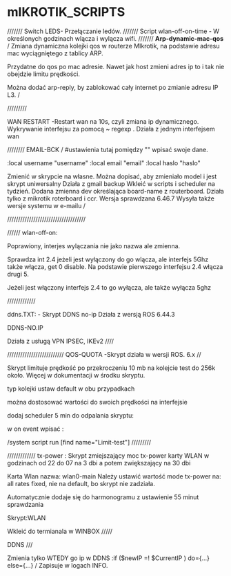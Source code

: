 # mIKROTIK_SCRIPTS
///////
Switch LEDS- Przełączanie ledów.
///////
Script wlan-off-on-time - W określonych godzinach wlącza i wylącza wifi.
///////
<b>Arp-dynamic-mac-qos</b> / Zmiana dynamiczna kolejki qos w routerze MIkrotik, na podstawie adresu mac wyciągniętego z tablicy ARP.

Przydatne do qos po mac adresie.
Nawet jak host zmieni adres ip to i tak nie obejdzie limitu prędkości.

Można dodać arp-reply, by zablokować cały internet po zmianie adresu IP L3. /

/////////

WAN RESTART  -Restart wan na 10s, czyli zmiana ip dynamicznego. Wykrywanie interfejsu za pomocą ~ regexp . Działa z jednym interfejsem wan 

////////
EMAIL-BCK / #ustawienia tutaj pomiędzy "" wpisać swoje dane.

:local username "username"
:local email "email"
:local haslo "haslo"

Zmienić w skrypcie na własne.
Można dopisać, aby zmieniało model i jest skrypt uniwersalny
Działa z gmail backup
Wkleić w scripts i scheduler na tydzień.
Dodana zmienna dev określająca board-name z routerboard.
Działa tylko z mikrotik roterboard i ccr. Wersja sprawdzana 6.46.7
Wysyła także wersje systemu w e-mailu /


////////////////////////////////////


//////
wlan-off-on:


Poprawiony, interjes wylączania nie jako nazwa ale zmienna.

Sprawdza int 2.4 jeżeli jest wyłączony do go wlącza, ale interfejs 5Ghz także włącza, get 0 disable. Na podstawie pierwszego interfejsu 2.4 włącza drugi 5.

Jeżeli jest włączony interfejs 2.4 to go wyłącza, ale także wyłącza 5ghz 


/////////////


ddns.TXT: - Skrypt DDNS no-ip
Działa z wersją ROS 6.44.3

DDNS-NO.IP

Działa z usługą VPN IPSEC, IKEv2 ////


//////////////////////////
QOS-QUOTA -Skrypt działa w wersji ROS. 6.x //

Skrypt limituje prędkość po przekroczeniu 10 mb na kolejcie test do 256k około. Więcej w dokumentacji w środku skryptu.

typ kolejki ustaw default w obu przypadkach

można dostosować wartości do swoich prędkości na interfejsie

dodaj scheduler 5 min do odpalania skryptu:

w on event wpisać :

/system script run [find name="Limit-test"] /////////


/////////////
tx-power : Skrypt zmiejszający moc tx-power karty WLAN w godzinach od 22 do 07 na 3 dbi a potem zwiększający na 30 dbi

Karta Wlan nazwa: wlan0-main
Należy ustawić wartość mode tx-power na: all rates fixed, nie na default, bo skrypt nie zadziała.

Automatycznie dodaje się do harmonogramu z
ustawienie 55 minut sprawdzania

Skrypt:WLAN

Wkleić do termianala w WINBOX /////

DDNS ///


Zmienia tylko WTEDY go ip w DDNS 
:if ($newIP =! $CurrentIP ) do={...} else={...} / Zapisuje w logach INFO.
